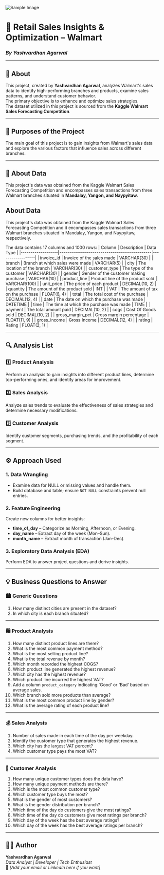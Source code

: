 ![Sample Image](https://encrypted-tbn0.gstatic.com/images?q=tbn:ANd9GcRztL0WzSHxYdzc8FmFZ8pCYA8GxsAThVhioAoQIrfPmnM2527iMnLvRXyd_5VO1xYdRg&usqp=CAU)

# 🛒 Retail Sales Insights & Optimization – Walmart  
### *By Yashvardhan Agarwal*

---

## 📖 About
This project, created by **Yashvardhan Agarwal**, analyzes Walmart's sales data to identify high-performing branches and products, examine sales patterns, and understand customer behavior.  
The primary objective is to enhance and optimize sales strategies.  
The dataset utilized in this project is sourced from the **Kaggle Walmart Sales Forecasting Competition**.

---

## 🎯 Purposes of the Project
The main goal of this project is to gain insights from Walmart's sales data and explore the various factors that influence sales across different branches.

---

## 🧾 About Data
This project's data was obtained from the Kaggle Walmart Sales Forecasting Competition and encompasses sales transactions from three Walmart branches situated in **Mandalay, Yangon, and Naypyitaw**.
## About Data
This project's data was obtained from the Kaggle Walmart Sales Forecasting Competition and it encompasses sales transactions from three Walmart branches situated in Mandalay, Yangon, and Naypyitaw, respectively. 

The data contains 17 columns and 1000 rows:
| Column            | Description                                   | Data Type        |
|-------------------|-----------------------------------------------|------------------|
| invoice_id        | Invoice of the sales made                     | VARCHAR(30)      |
| branch            | Branch at which sales were made               | VARCHAR(5)       |
| city              | The location of the branch                    | VARCHAR(30)      |
| customer_type     | The type of the customer                       | VARCHAR(30)      |
| gender            | Gender of the customer making purchase        | VARCHAR(10)      |
| product_line      | Product line of the product sold               | VARCHAR(100)     |
| unit_price        | The price of each product                     | DECIMAL(10, 2)   |
| quantity          | The amount of the product sold                 | INT              |
| VAT               | The amount of tax on the purchase             | FLOAT(6, 4)      |
| total             | The total cost of the purchase                | DECIMAL(12, 4)   |
| date              | The date on which the purchase was made       | DATETIME         |
| time              | The time at which the purchase was made       | TIME             |
| payment           | The total amount paid                         | DECIMAL(10, 2)   |
| cogs              | Cost Of Goods sold                            | DECIMAL(10, 2)   |
| gross_margin_pct  | Gross margin percentage                       | FLOAT(11, 9)     |
| gross_income      | Gross Income                                  | DECIMAL(12, 4)   |
| rating            | Rating                                        | FLOAT(2, 1)      |


---

## 🔍 Analysis List

### 1️⃣ Product Analysis
Perform an analysis to gain insights into different product lines, determine top-performing ones, and identify areas for improvement.

### 2️⃣ Sales Analysis
Analyze sales trends to evaluate the effectiveness of sales strategies and determine necessary modifications.

### 3️⃣ Customer Analysis
Identify customer segments, purchasing trends, and the profitability of each segment.

---

## ⚙️ Approach Used

### **1. Data Wrangling**
- Examine data for NULL or missing values and handle them.  
- Build database and table; ensure `NOT NULL` constraints prevent null entries.

### **2. Feature Engineering**
Create new columns for better insights:
- **time_of_day** – Categorize as Morning, Afternoon, or Evening.  
- **day_name** – Extract day of the week (Mon–Sun).  
- **month_name** – Extract month of transaction (Jan–Dec).  

### **3. Exploratory Data Analysis (EDA)**
Perform EDA to answer project questions and derive insights.

---

## 💡 Business Questions to Answer

### 🏙️ Generic Questions
1. How many distinct cities are present in the dataset?  
2. In which city is each branch situated?  

---

### 🛍️ Product Analysis
1. How many distinct product lines are there?  
2. What is the most common payment method?  
3. What is the most selling product line?  
4. What is the total revenue by month?  
5. Which month recorded the highest COGS?  
6. Which product line generated the highest revenue?  
7. Which city has the highest revenue?  
8. Which product line incurred the highest VAT?  
9. Add a column `product_category` indicating 'Good' or 'Bad' based on average sales.  
10. Which branch sold more products than average?  
11. What is the most common product line by gender?  
12. What is the average rating of each product line?  

---

### 💰 Sales Analysis
1. Number of sales made in each time of the day per weekday.  
2. Identify the customer type that generates the highest revenue.  
3. Which city has the largest VAT percent?  
4. Which customer type pays the most VAT?  

---

### 👥 Customer Analysis
1. How many unique customer types does the data have?  
2. How many unique payment methods are there?  
3. Which is the most common customer type?  
4. Which customer type buys the most?  
5. What is the gender of most customers?  
6. What is the gender distribution per branch?  
7. Which time of the day do customers give the most ratings?  
8. Which time of the day do customers give most ratings per branch?  
9. Which day of the week has the best average ratings?  
10. Which day of the week has the best average ratings per branch?  

---

## 👨‍💻 Author
**Yashvardhan Agarwal**  
_Data Analyst | Developer | Tech Enthusiast_  
📧 *[Add your email or LinkedIn here if you want]*  


